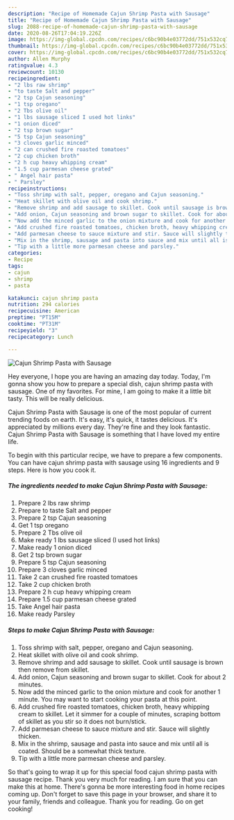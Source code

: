 ```yaml
---
description: "Recipe of Homemade Cajun Shrimp Pasta with Sausage"
title: "Recipe of Homemade Cajun Shrimp Pasta with Sausage"
slug: 2088-recipe-of-homemade-cajun-shrimp-pasta-with-sausage
date: 2020-08-26T17:04:19.226Z
image: https://img-global.cpcdn.com/recipes/c6bc90b4e03772dd/751x532cq70/cajun-shrimp-pasta-with-sausage-recipe-main-photo.jpg
thumbnail: https://img-global.cpcdn.com/recipes/c6bc90b4e03772dd/751x532cq70/cajun-shrimp-pasta-with-sausage-recipe-main-photo.jpg
cover: https://img-global.cpcdn.com/recipes/c6bc90b4e03772dd/751x532cq70/cajun-shrimp-pasta-with-sausage-recipe-main-photo.jpg
author: Allen Murphy
ratingvalue: 4.3
reviewcount: 10130
recipeingredient:
- "2 lbs raw shrimp"
- "to taste Salt and pepper"
- "2 tsp Cajun seasoning"
- "1 tsp oregano"
- "2 Tbs olive oil"
- "1 lbs sausage sliced I used hot links"
- "1 onion diced"
- "2 tsp brown sugar"
- "5 tsp Cajun seasoning"
- "3 cloves garlic minced"
- "2 can crushed fire roasted tomatoes"
- "2 cup chicken broth"
- "2 h cup heavy whipping cream"
- "1.5 cup parmesan cheese grated"
- " Angel hair pasta"
- " Parsley"
recipeinstructions:
- "Toss shrimp with salt, pepper, oregano and Cajun seasoning."
- "Heat skillet with olive oil and cook shrimp."
- "Remove shrimp and add sausage to skillet. Cook until sausage is brown then remove from skillet."
- "Add onion, Cajun seasoning and brown sugar to skillet. Cook for about 2 minutes."
- "Now add the minced garlic to the onion mixture and cook for another 1 minute. You may want to start cooking your pasta at this point."
- "Add crushed fire roasted tomatoes, chicken broth, heavy whipping cream to skillet. Let it simmer for a couple of minutes, scraping bottom of skillet as you stir so it does not burn/stick."
- "Add parmesan cheese to sauce mixture and stir. Sauce will slightly thicken."
- "Mix in the shrimp, sausage and pasta into sauce and mix until all is coated. Should be a somewhat thick texture."
- "Tip with a little more parmesan cheese and parsley."
categories:
- Recipe
tags:
- cajun
- shrimp
- pasta

katakunci: cajun shrimp pasta 
nutrition: 294 calories
recipecuisine: American
preptime: "PT15M"
cooktime: "PT31M"
recipeyield: "3"
recipecategory: Lunch

---
```



![Cajun Shrimp Pasta with Sausage](https://img-global.cpcdn.com/recipes/c6bc90b4e03772dd/751x532cq70/cajun-shrimp-pasta-with-sausage-recipe-main-photo.jpg)

Hey everyone, I hope you are having an amazing day today. Today, I'm gonna show you how to prepare a special dish, cajun shrimp pasta with sausage. One of my favorites. For mine, I am going to make it a little bit tasty. This will be really delicious.



Cajun Shrimp Pasta with Sausage is one of the most popular of current trending foods on earth. It's easy, it's quick, it tastes delicious. It's appreciated by millions every day. They're fine and they look fantastic. Cajun Shrimp Pasta with Sausage is something that I have loved my entire life.


To begin with this particular recipe, we have to prepare a few components. You can have cajun shrimp pasta with sausage using 16 ingredients and 9 steps. Here is how you cook it.

<!--inarticleads1-->

##### The ingredients needed to make Cajun Shrimp Pasta with Sausage:

1. Prepare 2 lbs raw shrimp
1. Prepare to taste Salt and pepper
1. Prepare 2 tsp Cajun seasoning
1. Get 1 tsp oregano
1. Prepare 2 Tbs olive oil
1. Make ready 1 lbs sausage sliced (I used hot links)
1. Make ready 1 onion diced
1. Get 2 tsp brown sugar
1. Prepare 5 tsp Cajun seasoning
1. Prepare 3 cloves garlic minced
1. Take 2 can crushed fire roasted tomatoes
1. Take 2 cup chicken broth
1. Prepare 2 h cup heavy whipping cream
1. Prepare 1.5 cup parmesan cheese grated
1. Take  Angel hair pasta
1. Make ready  Parsley




<!--inarticleads2-->

##### Steps to make Cajun Shrimp Pasta with Sausage:

1. Toss shrimp with salt, pepper, oregano and Cajun seasoning.
1. Heat skillet with olive oil and cook shrimp.
1. Remove shrimp and add sausage to skillet. Cook until sausage is brown then remove from skillet.
1. Add onion, Cajun seasoning and brown sugar to skillet. Cook for about 2 minutes.
1. Now add the minced garlic to the onion mixture and cook for another 1 minute. You may want to start cooking your pasta at this point.
1. Add crushed fire roasted tomatoes, chicken broth, heavy whipping cream to skillet. Let it simmer for a couple of minutes, scraping bottom of skillet as you stir so it does not burn/stick.
1. Add parmesan cheese to sauce mixture and stir. Sauce will slightly thicken.
1. Mix in the shrimp, sausage and pasta into sauce and mix until all is coated. Should be a somewhat thick texture.
1. Tip with a little more parmesan cheese and parsley.




So that's going to wrap it up for this special food cajun shrimp pasta with sausage recipe. Thank you very much for reading. I am sure that you can make this at home. There's gonna be more interesting food in home recipes coming up. Don't forget to save this page in your browser, and share it to your family, friends and colleague. Thank you for reading. Go on get cooking!
